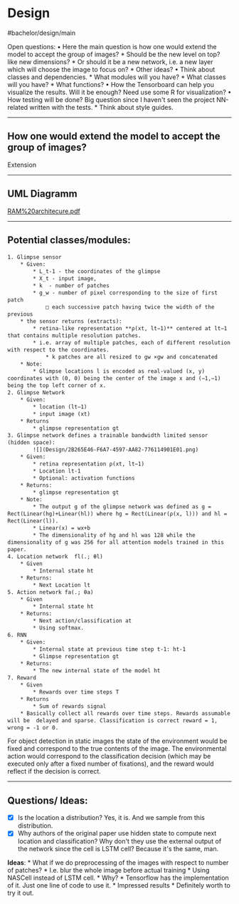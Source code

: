 # Design
#bachelor/design/main


Open questions:
	• Here the main question is how one would extend the model to accept the group of images?
		* Should be the new level on top? like new dimensions?
		* Or  should it be a new network, i.e. a new layer which will choose the image to focus on?
		* Other ideas?
	• Think about classes and dependencies.
		* What modules will you have?
		* What classes will you have?
		* What functions?
	• How the Tensorboard can help you visualize the results. Will it be enough? Need use some R for visualization?
	• How testing will be done? Big question since I haven't seen the project NN-related written with the tests.
	* Think about style guides.
- - - -

## How one would extend the model to accept the group of images?
Extension

- - - -

## UML Diagramm 

<a href='RAM%20architecure.pdf'>RAM%20architecure.pdf</a>

- - - -

## Potential classes/modules:
	1. Glimpse sensor 
		* Given:
			* L_t-1 - the coordinates of the glimpse 
			* X_t - input image, 
			* k  - number of patches 
			* g_w - number of pixel corresponding to the size of first patch
				□ each successive patch having twice the width of the previous 
		* the sensor returns (extracts):
			* retina-like representation **ρ(xt, lt−1)** centered at lt−1 that contains multiple resolution patches.
			* i.e. array of multiple patches, each of different resolution with respect to the coordinates. 
				* k patches are all resized to gw ×gw and concatenated
		* Note:
			* Glimpse locations l is encoded as real-valued (x, y) coordinates with (0, 0) being the center of the image x and (−1,−1) being the top left corner of x.
	2. Glimpse Network
		* Given:
			* location (lt−1) 
			* input image (xt)
		* Returns
			* glimpse representation gt
	3. Glimpse network defines a trainable bandwidth limited sensor (hidden space):
			![](Design/2B265E46-F6A7-4597-AA82-776114901E01.png)
		* Given:
			* retina representation ρ(xt, lt−1)
			* Location lt-1
			* Optional: activation functions
		* Returns:
			* glimpse representation gt
		* Note:
			* The output g of the glimpse network was defined as g = Rect(Linear(hg)+Linear(hl)) where hg = Rect(Linear(ρ(x, l))) and hl = Rect(Linear(l)). 
			* Linear(x) = wx+b
			* The dimensionality of hg and hl was 128 while the dimensionality of g was 256 for all attention models trained in this paper.
	4. Location network  fl(.; θl)
		* Given
			* Internal state ht
		* Returns:
			* Next Location lt
	5. Action network fa(.; θa)
		* Given
			* Internal state ht
		* Returns:
			* Next action/classification at
			* Using softmax.
	6. RNN 
		* Given:
			* Internal state at previous time step t-1: ht-1
			* Glimpse representation gt
		* Returns:
			* The new internal state of the model ht
	7. Reward
		* Given
			* Rewards over time steps T
		* Returns
			* Sum of rewards signal
		* Basically collect all rewards over time steps. Rewards assumable will be  delayed and sparse. Classification is correct reward = 1, wrong = -1 or 0.
			
For object detection in static images the state of the environment would be fixed and correspond to the true contents of the image. The environmental action would correspond to the classification decision (which may be executed only after a fixed number of fixations), and the reward would reflect if the decision is correct.

- - - -

## Questions/ Ideas:
- [x] Is the location a distribution?
Yes, it is. And we sample from this distribution.
- [x] Why authors of the original paper use hidden state to compute next location and classification? Why don't they use the external output of the network since the cell is LSTM cell?
Because it's the same, man.

**Ideas**: 
	* What if we do preprocessing of the images with respect to number of patches? 
		* I.e. blur the whole image  before actual training
	*  Using NASCell instead of LSTM cell. 
		* Why?
			* Tensorflow has the implementation of it. Just one line of code to use it.
		* Impressed results
		* Definitely worth to try it out.



